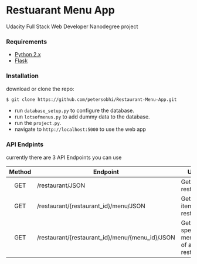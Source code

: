 # Restuarant Menu App
Udacity Full Stack Web Developer Nanodegree project

### Requirements

* [Python 2.x](https://www.python.org/)
* [Flask](http://flask.pocoo.org/)

### Installation
download  or clone the repo:
```sh
$ git clone https://github.com/petersobhi/Restaurant-Menu-App.git
```
* run ```database_setup.py``` to configure the database.
* run ```lotsofmenus.py``` to add dummy data to the database.
* run the ```project.py```.
* navigate to ```http://localhost:5000``` to use the web app

### API Endpints
currently there are 3 API Endpoints you can use

| Method | Endpoint                                        | Usage                                    | Returns     |
|:------:|-------------------------------------------------|------------------------------------------|:-----------:|
| GET    | /restaurant/JSON                                | Get all the restaurants                  | Restaurants |
| GET    | /restaurant/{restaurant_id}/menu/JSON           | Get menu items of a restaurant           | Menu items  |
| GET    | /restaurant/{restaurant_id}/menu/{menu_id}/JSON | Get a specific menu item of a restaurant | Menu item   |
